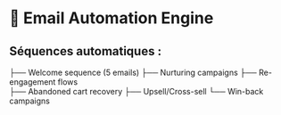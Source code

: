 # 📧 Email Automation Engine
## Séquences automatiques :
├── Welcome sequence (5 emails)
├── Nurturing campaigns
├── Re-engagement flows  
├── Abandoned cart recovery
├── Upsell/Cross-sell
└── Win-back campaigns
